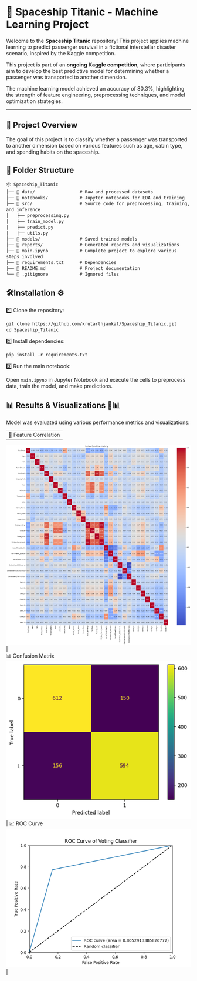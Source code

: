 # 🚀 Spaceship Titanic - Machine Learning Project

Welcome to the **Spaceship Titanic** repository! This project applies machine learning to predict passenger survival in a fictional interstellar disaster scenario, inspired by the Kaggle competition.

This project is part of an **ongoing Kaggle competition**, where participants aim to develop the best predictive model for determining whether a passenger was transported to another dimension.

The machine learning model achieved an accuracy of 80.3%, highlighting the strength of feature engineering, preprocessing techniques, and model optimization strategies.

---

## 📌 Project Overview

The goal of this project is to classify whether a passenger was transported to another dimension based on various features such as age, cabin type, and spending habits on the spaceship.

## 📂 Folder Structure

```plaintext
📦 Spaceship_Titanic
├── 📂 data/                 # Raw and processed datasets
├── 📂 notebooks/            # Jupyter notebooks for EDA and training
├── 📂 src/                  # Source code for preprocessing, training, and inference
│   ├── preprocessing.py
│   ├── train_model.py
│   ├── predict.py
│   ├── utils.py
├── 📂 models/               # Saved trained models
├── 📂 reports/              # Generated reports and visualizations
├── 📄 main.ipynb            # Complete project to explore various steps involved
├── 📄 requirements.txt      # Dependencies
├── 📄 README.md             # Project documentation
└── 📄 .gitignore            # Ignored files

```

## 🛠Installation ⚙️

1️⃣ Clone the repository:

    git clone https://github.com/krutarthjankat/Spaceship_Titanic.git
    cd Spaceship_Titanic

2️⃣ Install dependencies:

    pip install -r requirements.txt
    
3️⃣ Run the main notebook:

Open ```main.ipynb``` in Jupyter Notebook and execute the cells to preprocess data, train the model, and make predictions.

## 📊 Results & Visualizations 🎨📊

Model was evaluated using various performance metrics and visualizations:

| |
| :-: |
|  🎯 Feature Correlation
![](reports/Feature_Correlation.png) 
|  
📊 Confusion Matrix
![](reports/Confusion_Matrix.png) 
|
📈 ROC Curve
![](reports/ROC_Curve.png)  
|






